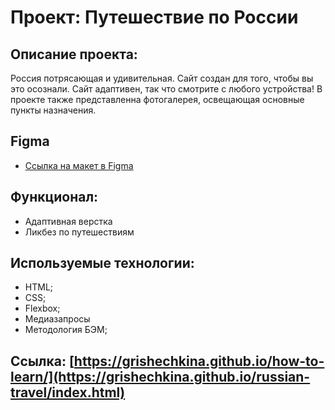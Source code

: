 # Проект: Путешествие по России

## Описание проекта:
Россия потрясающая и удивительная. Сайт создан для того, чтобы вы это осознали. Сайт адаптивен, так что смотрите с любого устройства! В проекте также представленна фотогалерея, освещающая основные пункты назначения.

## Figma
* [Ссылка на макет в Figma](https://www.figma.com/file/5S2WSbEFL6awjVWJ0NWL8Q/Sprint-3_-Russia-_-desktop-mobile?node-id=28503%3A0)

## Функционал:
 - Адаптивная верстка
 - Ликбез по путешествиям

## Используемые технологии:
 - HTML;
 - CSS;
 - Flexbox;
 - Медиазапросы
 - Методология БЭМ;

## Ссылка: [https://grishechkina.github.io/how-to-learn/](https://grishechkina.github.io/russian-travel/index.html)
